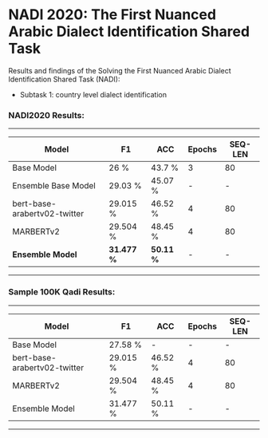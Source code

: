 # NADI 2020: The First Nuanced Arabic Dialect Identification Shared Task

Results and findings of the Solving the First Nuanced Arabic Dialect Identification Shared Task (NADI):
- Subtask 1: country level dialect identification

### NADI2020 Results:
-----------------------
Model | F1 |ACC | Epochs | SEQ-LEN
------ |------|-----|------|----| 
Base Model |26 %|43.7 %| 3 | 80
Ensemble Base Model |29.03 %|45.07 %| - | -
bert-base-arabertv02-twitter | 29.015 %|  46.52 % | 4 | 80
MARBERTv2 | 29.504 %| 48.45 % | 4 | 80
**Ensemble Model**| **31.477 %**| **50.11 %** | - | -
---------------------


### Sample 100K Qadi Results:
-----------------------
Model | F1 |ACC | Epochs | SEQ-LEN
------ |------|-----|------|----| 
Base Model |27.58 %|-| - | -
bert-base-arabertv02-twitter | 29.015 %|  46.52 % | 4 | 80
MARBERTv2 | 29.504 %| 48.45 % | 4 | 80
Ensemble Model | 31.477 %| 50.11 % | - | -
---------------------
